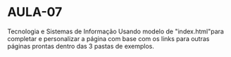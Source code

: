 # AULA-07
Tecnologia e Sistemas de Informação
Usando modelo de "index.html"para completar e personalizar a página com base com os links para outras páginas prontas dentro das 3 pastas de exemplos.
